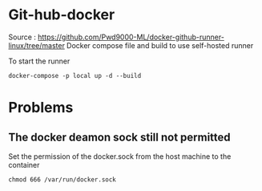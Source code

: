 # Git-hub-docker
Source : https://github.com/Pwd9000-ML/docker-github-runner-linux/tree/master
Docker compose file and build to use self-hosted runner


To start the runner
```
docker-compose -p local up -d --build
```

# Problems
## The docker deamon sock still not permitted
Set the permission of the docker.sock from the host machine to the container
```
chmod 666 /var/run/docker.sock
```